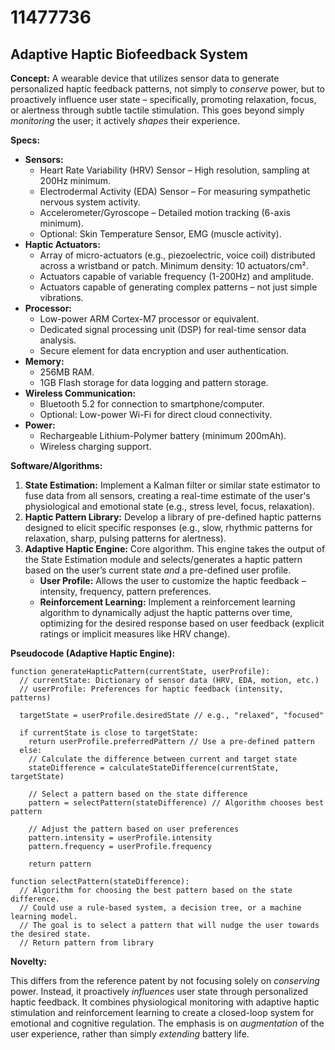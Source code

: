 # 11477736

## Adaptive Haptic Biofeedback System

**Concept:** A wearable device that utilizes sensor data to generate personalized haptic feedback patterns, not simply to *conserve* power, but to proactively influence user state – specifically, promoting relaxation, focus, or alertness through subtle tactile stimulation. This goes beyond simply *monitoring* the user; it actively *shapes* their experience.

**Specs:**

*   **Sensors:**
    *   Heart Rate Variability (HRV) Sensor – High resolution, sampling at 200Hz minimum.
    *   Electrodermal Activity (EDA) Sensor – For measuring sympathetic nervous system activity.
    *   Accelerometer/Gyroscope – Detailed motion tracking (6-axis minimum).
    *   Optional: Skin Temperature Sensor, EMG (muscle activity).
*   **Haptic Actuators:**
    *   Array of micro-actuators (e.g., piezoelectric, voice coil) distributed across a wristband or patch. Minimum density: 10 actuators/cm².
    *   Actuators capable of variable frequency (1-200Hz) and amplitude.
    *   Actuators capable of generating complex patterns – not just simple vibrations.
*   **Processor:**
    *   Low-power ARM Cortex-M7 processor or equivalent.
    *   Dedicated signal processing unit (DSP) for real-time sensor data analysis.
    *   Secure element for data encryption and user authentication.
*   **Memory:**
    *   256MB RAM.
    *   1GB Flash storage for data logging and pattern storage.
*   **Wireless Communication:**
    *   Bluetooth 5.2 for connection to smartphone/computer.
    *   Optional: Low-power Wi-Fi for direct cloud connectivity.
*   **Power:**
    *   Rechargeable Lithium-Polymer battery (minimum 200mAh).
    *   Wireless charging support.

**Software/Algorithms:**

1.  **State Estimation:** Implement a Kalman filter or similar state estimator to fuse data from all sensors, creating a real-time estimate of the user's physiological and emotional state (e.g., stress level, focus, relaxation).
2.  **Haptic Pattern Library:** Develop a library of pre-defined haptic patterns designed to elicit specific responses (e.g., slow, rhythmic patterns for relaxation, sharp, pulsing patterns for alertness).
3.  **Adaptive Haptic Engine:** Core algorithm. This engine takes the output of the State Estimation module and selects/generates a haptic pattern based on the user’s current state *and* a pre-defined user profile.
    *   **User Profile:** Allows the user to customize the haptic feedback – intensity, frequency, pattern preferences.
    *   **Reinforcement Learning:** Implement a reinforcement learning algorithm to dynamically adjust the haptic patterns over time, optimizing for the desired response based on user feedback (explicit ratings or implicit measures like HRV change).

**Pseudocode (Adaptive Haptic Engine):**

```
function generateHapticPattern(currentState, userProfile):
  // currentState: Dictionary of sensor data (HRV, EDA, motion, etc.)
  // userProfile: Preferences for haptic feedback (intensity, patterns)

  targetState = userProfile.desiredState // e.g., "relaxed", "focused"

  if currentState is close to targetState:
    return userProfile.preferredPattern // Use a pre-defined pattern
  else:
    // Calculate the difference between current and target state
    stateDifference = calculateStateDifference(currentState, targetState)

    // Select a pattern based on the state difference
    pattern = selectPattern(stateDifference) // Algorithm chooses best pattern

    // Adjust the pattern based on user preferences
    pattern.intensity = userProfile.intensity
    pattern.frequency = userProfile.frequency

    return pattern

function selectPattern(stateDifference):
  // Algorithm for choosing the best pattern based on the state difference.
  // Could use a rule-based system, a decision tree, or a machine learning model.
  // The goal is to select a pattern that will nudge the user towards the desired state.
  // Return pattern from library
```

**Novelty:**

This differs from the reference patent by not focusing solely on *conserving* power. Instead, it proactively *influences* user state through personalized haptic feedback. It combines physiological monitoring with adaptive haptic stimulation and reinforcement learning to create a closed-loop system for emotional and cognitive regulation. The emphasis is on *augmentation* of the user experience, rather than simply *extending* battery life.